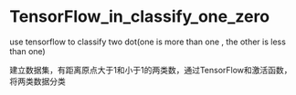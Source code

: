 # TensorFlow_in_classify_one_zero
use tensorflow to classify two dot(one is more than one , the other is less than one)

建立数据集，有距离原点大于1和小于1的两类数，通过TensorFlow和激活函数，将两类数据分类

